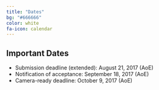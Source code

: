 ```yaml
---
title: "Dates"
bg: "#666666"
color: white
fa-icon: calendar
---
```


## Important Dates 

- Submission deadline (extended): August 21, 2017 (AoE)
- Notification of acceptance: September 18, 2017 (AoE)
- Camera-ready deadline: October 9, 2017 (AoE)


